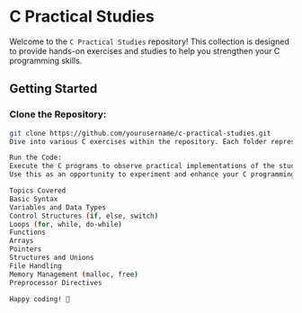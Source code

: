 # C Practical Studies

Welcome to the `C Practical Studies` repository! This collection is designed to provide hands-on exercises and studies to help you strengthen your C programming skills.

## Getting Started

### Clone the Repository:

```bash
git clone https://github.com/yourusername/c-practical-studies.git
Dive into various C exercises within the repository. Each folder represents a specific topic or concept.

Run the Code:
Execute the C programs to observe practical implementations of the studied concepts.
Use this as an opportunity to experiment and enhance your C programming skills.

Topics Covered
Basic Syntax
Variables and Data Types
Control Structures (if, else, switch)
Loops (for, while, do-while)
Functions
Arrays
Pointers
Structures and Unions
File Handling
Memory Management (malloc, free)
Preprocessor Directives

Happy coding! 🚀
